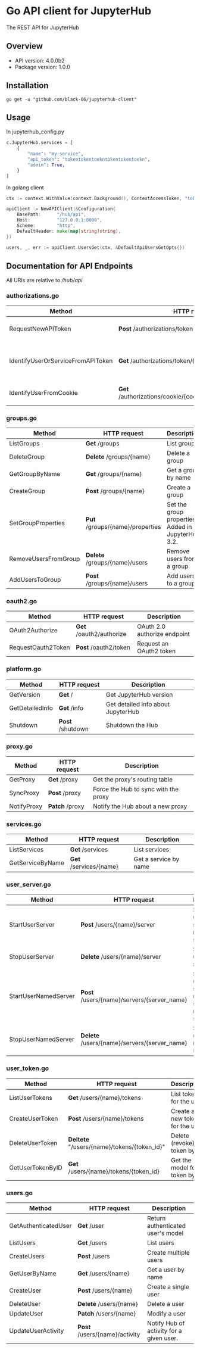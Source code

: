 # Go API client for JupyterHub

The REST API for JupyterHub

## Overview

- API version: 4.0.0b2
- Package version: 1.0.0

## Installation

```shell
go get -u "github.com/black-06/jupyterhub-client"
```

## Usage

In jupyterhub_config.py

```python
c.JupyterHub.services = [
    {
        "name": "my-service",
        "api_token": "tokentokentoekntokentokentoekn",
        "admin": True,
    }
]
```

In golang client

```go
ctx := context.WithValue(context.Background(), ContextAccessToken, "tokentokentoekntokentokentoekn")

apiClient := NewAPIClient(&Configuration{
    BasePath:      "/hub/api",
    Host:          "127.0.0.1:8000",
    Scheme:        "http",
    DefaultHeader: make(map[string]string),
})

users, _, err := apiClient.UsersGet(ctx, &DefaultApiUsersGetOpts{})
```

## Documentation for API Endpoints

All URIs are relative to */hub/api*

### authorizations.go

| Method                            | HTTP request                                                | Description                                  |
|-----------------------------------|-------------------------------------------------------------|----------------------------------------------|
| RequestNewAPIToken                | **Post** /authorizations/token                              | Request a new API token                      |
| IdentifyUserOrServiceFromAPIToken | **Get** /authorizations/token/{token}                       | Identify a user or service from an API token |
| IdentifyUserFromCookie            | **Get** /authorizations/cookie/{cookie_name}/{cookie_value} | Identify a user from a cookie                |

### groups.go

| Method               | HTTP request                      | Description                                        |
|----------------------|-----------------------------------|----------------------------------------------------|
| ListGroups           | **Get** /groups                   | List groups                                        |
| DeleteGroup          | **Delete** /groups/{name}         | Delete a group                                     |
| GetGroupByName       | **Get** /groups/{name}            | Get a group by name                                |
| CreateGroup          | **Post** /groups/{name}           | Create a group                                     |
| SetGroupProperties   | **Put** /groups/{name}/properties | Set the group properties. Added in JupyterHub 3.2. |
| RemoveUsersFromGroup | **Delete** /groups/{name}/users   | Remove users from a group                          |
| AddUsersToGroup      | **Post** /groups/{name}/users     | Add users to a group                               |

### oauth2.go

| Method             | HTTP request              | Description                  |
|--------------------|---------------------------|------------------------------|
| OAuth2Authorize    | **Get** /oauth2/authorize | OAuth 2.0 authorize endpoint |
| RequestOauth2Token | **Post** /oauth2/token    | Request an OAuth2 token      |

### platform.go

| Method          | HTTP request       | Description                        |
|-----------------|--------------------|------------------------------------|
| GetVersion      | **Get** /          | Get JupyterHub version             |
| GetDetailedInfo | **Get** /info      | Get detailed info about JupyterHub |
| Shutdown        | **Post** /shutdown | Shutdown the Hub                   |

### proxy.go

| Method      | HTTP request     | Description                          |
|-------------|------------------|--------------------------------------|
| GetProxy    | **Get** /proxy   | Get the proxy's routing table        |
| SyncProxy   | **Post** /proxy  | Force the Hub to sync with the proxy |
| NotifyProxy | **Patch** /proxy | Notify the Hub about a new proxy     |

### services.go

| Method           | HTTP request             | Description           |
|------------------|--------------------------|-----------------------|
| ListServices     | **Get** /services        | List services         |
| GetServiceByName | **Get** /services/{name} | Get a service by name |

### user_server.go

| Method               | HTTP request                                   | Description                                             |
|----------------------|------------------------------------------------|---------------------------------------------------------|
| StartUserServer      | **Post** /users/{name}/server                  | Start a user's single-user notebook server              |
| StopUserServer       | **Delete** /users/{name}/server                | Stop a user's server                                    |
| StartUserNamedServer | **Post** /users/{name}/servers/{server_name}   | Start a user's single-user named-server notebook server |
| StopUserNamedServer  | **Delete** /users/{name}/servers/{server_name} | Stop a user's named server                              |

### user_token.go

| Method           | HTTP request                                  | Description                     |
|------------------|-----------------------------------------------|---------------------------------|
| ListUserTokens   | **Get** /users/{name}/tokens                  | List tokens for the user        |
| CreateUserToken  | **Post** /users/{name}/tokens                 | Create a new token for the user |
| DeleteUserToken  | **Deltete** "/users/{name}/tokens/{token_id}" | Delete (revoke) a token by id   |
| GetUserTokenByID | **Get** /users/{name}/tokens/{token_id}       | Get the model for a token by id |

### users.go

| Method               | HTTP request                    | Description                              |
|----------------------|---------------------------------|------------------------------------------|
| GetAuthenticatedUser | **Get** /user                   | Return authenticated user's model        |
| ListUsers            | **Get** /users                  | List users                               |
| CreateUsers          | **Post** /users                 | Create multiple users                    |
| GetUserByName        | **Get** /users/{name}           | Get a user by name                       |
| CreateUser           | **Post** /users/{name}          | Create a single user                     |
| DeleteUser           | **Delete** /users/{name}        | Delete a user                            |
| UpdateUser           | **Patch** /users/{name}         | Modify a user                            |
| UpdateUserActivity   | **Post** /users/{name}/activity | Notify Hub of activity for a given user. |




